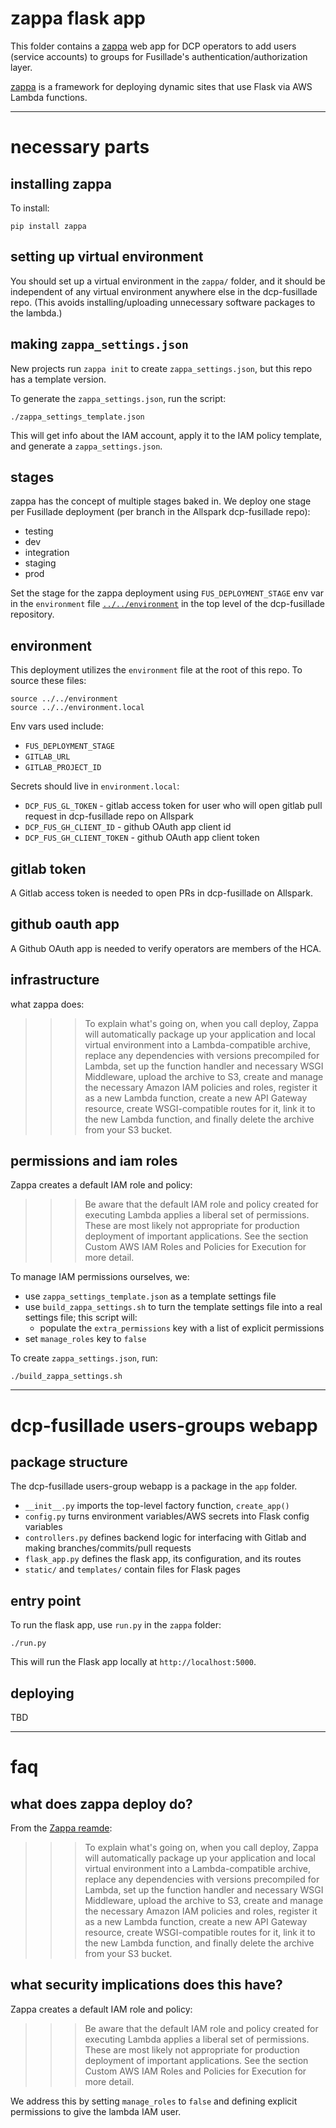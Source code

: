 # zappa flask app

This folder contains a [zappa](https://github.com/Miserlou/Zappa) web app for
DCP operators to add users (service accounts) to groups for Fusillade's 
authentication/authorization layer.

[zappa](https://github.com/Miserlou/Zappa) is a framework for deploying dynamic
sites that use Flask via AWS Lambda functions.

---

# necessary parts

## installing zappa

To install:

    pip install zappa

## setting up virtual environment

You should set up a virtual environment in the `zappa/` folder, and it should be independent of any virtual environment
anywhere else in the dcp-fusillade repo. (This avoids installing/uploading unnecessary software packages to the lambda.)

## making `zappa_settings.json`

New projects run `zappa init` to create `zappa_settings.json`, but this repo has a template version.

To generate the `zappa_settings.json`, run the script:

```
./zappa_settings_template.json 
```

This will get info about the IAM account, apply it to the IAM policy template, and generate a `zappa_settings.json`.

## stages

zappa has the concept of multiple stages baked in. We deploy one stage per
Fusillade deployment (per branch in the Allspark dcp-fusillade repo):

* testing
* dev
* integration
* staging
* prod

Set the stage for the zappa deployment using `FUS_DEPLOYMENT_STAGE`
env var in the `environment` file
[`../../environment`](../../environment) in the top level of the
dcp-fusillade repository.

## environment

This deployment utilizes the `environment` file at the root of this repo. To source these files:

```
source ../../environment
source ../../environment.local
```

Env vars used include:

* `FUS_DEPLOYMENT_STAGE`
* `GITLAB_URL`
* `GITLAB_PROJECT_ID`

Secrets should live in `environment.local`:

* `DCP_FUS_GL_TOKEN` - gitlab access token for user who will open gitlab pull 
  request in dcp-fusillade repo on Allspark
* `DCP_FUS_GH_CLIENT_ID` - github OAuth app client id
* `DCP_FUS_GH_CLIENT_TOKEN` - github OAuth app client token

## gitlab token

A Gitlab access token is needed to open PRs in dcp-fusillade on Allspark.

## github oauth app

A Github OAuth app is needed to verify operators are members of the HCA.

## infrastructure

what zappa does:

>>> To explain what's going on, when you call deploy, Zappa will automatically package up your application and
    local virtual environment into a Lambda-compatible archive, replace any dependencies with versions precompiled for
    Lambda, set up the function handler and necessary WSGI Middleware, upload the archive to S3, create and manage
    the necessary Amazon IAM policies and roles, register it as a new Lambda function, create a new API Gateway
    resource, create WSGI-compatible routes for it, link it to the new Lambda function, and finally delete the
    archive from your S3 bucket.

## permissions and iam roles

Zappa creates a default IAM role and policy:

>>> Be aware that the default IAM role and policy created for executing Lambda applies a liberal set of
    permissions. These are most likely not appropriate for production deployment of important applications. See the
    section Custom AWS IAM Roles and Policies for Execution for more detail.

To manage IAM permissions ourselves, we:

- use `zappa_settings_template.json` as a template settings file
- use `build_zappa_settings.sh` to turn the template settings file into a real settings file; this script will:
    - populate the `extra_permissions` key with a list of explicit permissions
- set `manage_roles` key to `false`

To create `zappa_settings.json`, run:

```
./build_zappa_settings.sh
```

---

# dcp-fusillade users-groups webapp

## package structure

The dcp-fusillade users-group webapp is a package in the `app` folder.

- `__init__.py` imports the top-level factory function, `create_app()`
- `config.py` turns environment variables/AWS secrets into Flask config variables
- `controllers.py` defines backend logic for interfacing with Gitlab and making branches/commits/pull requests
- `flask_app.py` defines the flask app, its configuration, and its routes
- `static/` and `templates/` contain files for Flask pages

## entry point

To run the flask app, use `run.py` in the `zappa` folder:

```
./run.py
```

This will run the Flask app locally at `http://localhost:5000`.

## deploying

TBD

---

# faq

## what does zappa deploy do?

From the [Zappa reamde](https://github.com/Miserlou/Zappa):

>>> To explain what's going on, when you call deploy, Zappa will automatically package up your application and
    local virtual environment into a Lambda-compatible archive, replace any dependencies with versions precompiled for
    Lambda, set up the function handler and necessary WSGI Middleware, upload the archive to S3, create and manage
    the necessary Amazon IAM policies and roles, register it as a new Lambda function, create a new API Gateway
    resource, create WSGI-compatible routes for it, link it to the new Lambda function, and finally delete the
    archive from your S3 bucket.

## what security implications does this have?

Zappa creates a default IAM role and policy:

>>> Be aware that the default IAM role and policy created for executing Lambda applies a liberal set of
    permissions. These are most likely not appropriate for production deployment of important applications. See the
    section Custom AWS IAM Roles and Policies for Execution for more detail.

We address this by setting `manage_roles` to `false` and defining explicit permissions to give the lambda IAM user.

